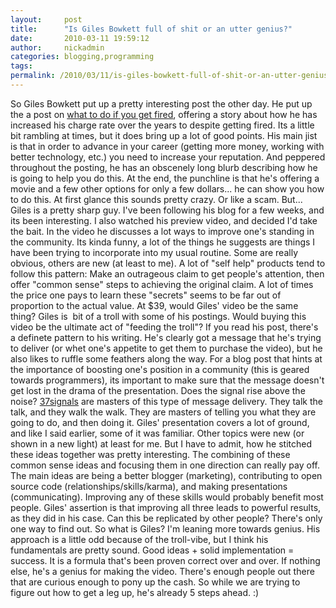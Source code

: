 ```yaml
---
layout:     post
title:      "Is Giles Bowkett full of shit or an utter genius?"
date:       2010-03-11 19:59:12
author:     nickadmin
categories: blogging,programming
tags:  
permalink: /2010/03/11/is-giles-bowkett-full-of-shit-or-an-utter-genius/
---
```

So Giles Bowkett put up a pretty interesting post the other day. He put up the a post on [what to do if you get fired](http://gilesbowkett.blogspot.com/2010/03/programmers-what-to-do-if-you-get-fired.html), offering a story about how he has increased his charge rate over the years to despite getting fired. Its a little bit rambling at times, but it does bring up a lot of good points. His main jist is that in order to advance in your career (getting more money, working with better technology, etc.) you need to increase your reputation. And peppered throughout the posting, he has an obscenely long blurb describing how he is going to help you do this. At the end, the punchline is that he's offering a movie and a few other options for only a few dollars... he can show you how to do this. At first glance this sounds pretty crazy. Or like a scam. But... Giles is a pretty sharp guy. I've been following his blog for a few weeks, and its been interesting. I also watched his preview video, and decided I'd take the bait. In the video he discusses a lot ways to improve one's standing in the community. Its kinda funny, a lot of the things he suggests are things I have been trying to incorporate into my usual routine. Some are really obvious, others are new (at least to me). A lot of "self help" products tend to follow this pattern: Make an outrageous claim to get people's attention, then offer "common sense" steps to achieving the original claim. A lot of times the price one pays to learn these "secrets" seems to be far out of proportion to the actual value. At $39, would Giles' video be the same thing? Giles is  bit of a troll with some of his postings. Would buying this video be the ultimate act of "feeding the troll"? If you read his post, there's a definete pattern to his writing. He's clearly got a message that he's trying to deliver (or whet one's appetite to get them to purchase the video), but he also likes to ruffle some feathers along the way. For a blog post that hints at the importance of boosting one's position in a community (this is geared towards programmers), its important to make sure that the message doesn't get lost in the drama of the presentation. Does the signal rise above the noise? [37signals](http://37signals.com/) are masters of this type of message delivery. They talk the talk, and they walk the walk. They are masters of telling you what they are going to do, and then doing it. Giles' presentation covers a lot of ground, and like I said earlier, some of it was familiar. Other topics were new (or shown in a new light) at least for me. But I have to admit, how he stitched these ideas together was pretty interesting. The combining of these common sense ideas and focusing them in one direction can really pay off. The main ideas are being a better blogger (marketing), contributing to open source code (relationships/skills/karma), and making presentations (communicating). Improving any of these skills would probably benefit most people. Giles' assertion is that improving all three leads to powerful results, as they did in his case. Can this be replicated by other people? There's only one way to find out. So what is Giles? I'm leaning more towards genius. His approach is a little odd because of the troll-vibe, but I think his fundamentals are pretty sound. Good ideas + solid implementation = success. It is a formula that's been proven correct over and over. If nothing else, he's a genius for making the video. There's enough people out there that are curious enough to pony up the cash. So while we are trying to figure out how to get a leg up, he's already 5 steps ahead. :)
<!--stackedit_data:
eyJoaXN0b3J5IjpbNTM5NTU3NTU3XX0=
-->